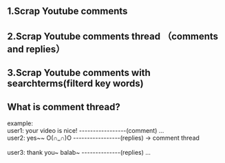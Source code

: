 ## 1.Scrap Youtube comments
## 2.Scrap Youtube comments thread （comments and replies）
## 3.Scrap Youtube comments with searchterms(filterd key words)


## What is comment thread?
example:<br />
user1: your video is nice! -----------------(comment)  ...<br />
    user2: yes~~ O(∩_∩)O   -----------------(replies)     →   comment thread  <br />      
    user3: thank you~ balab~  --------------(replies)  ...<br />


